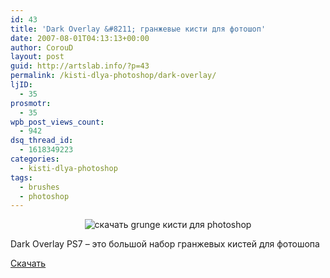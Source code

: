 ```yaml
---
id: 43
title: 'Dark Overlay &#8211; гранжевые кисти для фотошоп'
date: 2007-08-01T04:13:13+00:00
author: CorouD
layout: post
guid: http://artslab.info/?p=43
permalink: /kisti-dlya-photoshop/dark-overlay/
ljID:
  - 35
prosmotr:
  - 35
wpb_post_views_count:
  - 942
dsq_thread_id:
  - 1618349223
categories:
  - kisti-dlya-photoshop
tags:
  - brushes
  - photoshop
---
```

<center>
  <img src="http://googledrive.com/host/0B9lHVSSSdxdxd0hjdUdmRzY3Tjg/overlay_d_prev.jpg" alt="скачать grunge кисти для photoshop" />
</center>

Dark Overlay PS7 &#8211; это большой набор гранжевых кистей для фотошопа

<a href="http://www.sendspace.com/file/f1rcah" title="download" target="_blank">Cкачать</a>